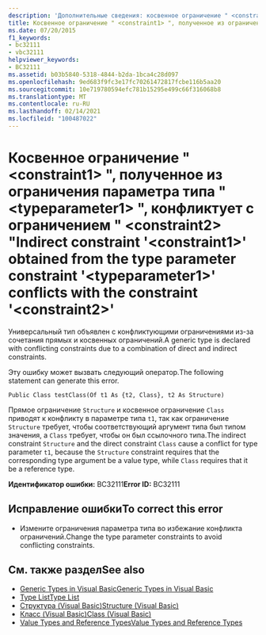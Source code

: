 ```yaml
---
description: 'Дополнительные сведения: косвенное ограничение " <constraint1> ", полученное из ограничения параметра типа " <typeparameter1> ", конфликтует с ограничением " <constraint2> "'
title: Косвенное ограничение " <constraint1> ", полученное из ограничения параметра типа " <typeparameter1> ", конфликтует с ограничением " <constraint2> "
ms.date: 07/20/2015
f1_keywords:
- bc32111
- vbc32111
helpviewer_keywords:
- BC32111
ms.assetid: b03b5840-5318-4844-b2da-1bca4c28d097
ms.openlocfilehash: 9ed683f9fc3e17fc70261472817fcbe116b5aa20
ms.sourcegitcommit: 10e719780594efc781b15295e499c66f316068b8
ms.translationtype: MT
ms.contentlocale: ru-RU
ms.lasthandoff: 02/14/2021
ms.locfileid: "100487022"
---
```

# <a name="indirect-constraint-constraint1-obtained-from-the-type-parameter-constraint-typeparameter1-conflicts-with-the-constraint-constraint2"></a><span data-ttu-id="a3513-103">Косвенное ограничение " \<constraint1> ", полученное из ограничения параметра типа " \<typeparameter1> ", конфликтует с ограничением " \<constraint2> "</span><span class="sxs-lookup"><span data-stu-id="a3513-103">Indirect constraint '\<constraint1>' obtained from the type parameter constraint '\<typeparameter1>' conflicts with the constraint '\<constraint2>'</span></span>

<span data-ttu-id="a3513-104">Универсальный тип объявлен с конфликтующими ограничениями из-за сочетания прямых и косвенных ограничений.</span><span class="sxs-lookup"><span data-stu-id="a3513-104">A generic type is declared with conflicting constraints due to a combination of direct and indirect constraints.</span></span>  
  
 <span data-ttu-id="a3513-105">Эту ошибку может вызвать следующий оператор.</span><span class="sxs-lookup"><span data-stu-id="a3513-105">The following statement can generate this error.</span></span>  
  
 `Public Class testClass(Of t1 As {t2, Class}, t2 As Structure)`  
  
 <span data-ttu-id="a3513-106">Прямое ограничение `Structure` и косвенное ограничение `Class` приводят к конфликту в параметре типа `t1`, так как ограничение `Structure` требует, чтобы соответствующий аргумент типа был типом значения, а `Class` требует, чтобы он был ссылочного типа.</span><span class="sxs-lookup"><span data-stu-id="a3513-106">The indirect constraint `Structure` and the direct constraint `Class` cause a conflict for type parameter `t1`, because the `Structure` constraint requires that the corresponding type argument be a value type, while `Class` requires that it be a reference type.</span></span>  
  
 <span data-ttu-id="a3513-107">**Идентификатор ошибки:** BC32111</span><span class="sxs-lookup"><span data-stu-id="a3513-107">**Error ID:** BC32111</span></span>  
  
## <a name="to-correct-this-error"></a><span data-ttu-id="a3513-108">Исправление ошибки</span><span class="sxs-lookup"><span data-stu-id="a3513-108">To correct this error</span></span>  
  
- <span data-ttu-id="a3513-109">Измените ограничения параметра типа во избежание конфликта ограничений.</span><span class="sxs-lookup"><span data-stu-id="a3513-109">Change the type parameter constraints to avoid conflicting constraints.</span></span>  
  
## <a name="see-also"></a><span data-ttu-id="a3513-110">См. также раздел</span><span class="sxs-lookup"><span data-stu-id="a3513-110">See also</span></span>

- [<span data-ttu-id="a3513-111">Generic Types in Visual Basic</span><span class="sxs-lookup"><span data-stu-id="a3513-111">Generic Types in Visual Basic</span></span>](../programming-guide/language-features/data-types/generic-types.md)
- [<span data-ttu-id="a3513-112">Type List</span><span class="sxs-lookup"><span data-stu-id="a3513-112">Type List</span></span>](../language-reference/statements/type-list.md)
- [<span data-ttu-id="a3513-113">Структура (Visual Basic)</span><span class="sxs-lookup"><span data-stu-id="a3513-113">Structure (Visual Basic)</span></span>](../language-reference/statements/structure-statement.md)
- [<span data-ttu-id="a3513-114">Класс (Visual Basic)</span><span class="sxs-lookup"><span data-stu-id="a3513-114">Class (Visual Basic)</span></span>](../language-reference/statements/class-statement.md)
- [<span data-ttu-id="a3513-115">Value Types and Reference Types</span><span class="sxs-lookup"><span data-stu-id="a3513-115">Value Types and Reference Types</span></span>](../programming-guide/language-features/data-types/value-types-and-reference-types.md)
